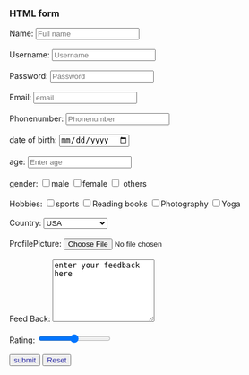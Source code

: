 <!DOCTYPE html>
<html lang="en">
<head>
    <meta charset="UTF-8">
    <meta name="viewport" content="width=device-width, initial-scale=1.0">
    <title> Comprahensive HTML Forms</title>
    <link rel="stylesheet" href="Task3.css">
</head>
<body>
    <form>
        <h3>HTML form</h3>
        <label>Name:</label> 
        <input type="text" name="Full name" placeholder="Full name"><br><br>
        <label>Username:</label>
        <input type="text" name="Username" placeholder="Username"> <br><br>
        <label>Password:</label>
        <input type="password" name="Password" placeholder="Password"> <br><br>
        <label>Email:</label>
        <input type="email" name="email" placeholder="email"> <br><br>
        <label>Phonenumber:</label>
        <input type="Phonenumber" name="Phonenumber" placeholder="Phonenumber"><br><br>
        <label>date of birth:<birthday</label>
        <input type="date" name="dd:mm:yy" placeholder="dd:mm:yy"><br><br>
        <label>age:</label>
        <input type="age" name="age" placeholder="Enter age"><br><br>
        <label>gender:</label>
        <input type="checkbox" name="gender">male    
        <input type="checkbox" name="gender">female
        <input type="checkbox" name="gender"> others  <br><br>    <!--I use here Check Box-->        
        <label>Hobbies:</label>
        <input type="checkbox" name="Hobbies">sports
        <input type="checkbox" name="Hobbies">Reading books
        <input type="checkbox" name="Hobbies">Photography
        <input type="checkbox" name="Hobbies">Yoga         <br><br> 
        <label>Country:</label>
<select>                                           <!--i have take here a select tag under the Optional Tag-->
            <option value="USA">USA</option>
            <option value="INDIA">INDIA</option>   
            <option value="AUSTRALIA">AUSTRALIA</option>
            <option value="AMERICA">AMERICA</option>
            <option value="AFGANISTAN">AFGANISTAN</option>
            <option value="PAKISTAN">PAKISTAN</option>
            <option value="RUSSIA">RUSSIA</option>
            <option value="ITALY">ITALY</option>
            <option value="JAPAN">JAPAN</option>
            <option value="NEPAL">NEPAL</option>
            <option value="NEWZELAND">NEWZELAND</option>
            <option value="ENGLAND">ENGLAND</option>
            <option value="BANGLADESH">BANGLADESH</option>
            <option value="CANADA">CANADA</option>
            <option value="PARIS">PARIS</option>
            <option value="TURKEY">TURKEY</option>
            <option value="CHAINA">CHAINA</option>
</select>
        <br><br>
        <label>ProfilePicture:</label>
        <input type="file" id="choosefile" name="filename"> <br><br>
        <label> Feed Back:</label>
        <textarea rows="7" cols="20">enter your feedback here </textarea><br><br>
        <label>Rating:</label>
        <input type="range" name="Rating"> <br><br>
        <button>submit</button>
        <button>Reset</button>
        <style>
            button{
                color: rgb(42, 42, 165);
            }
        </style>
    </form>
</body>
</html>
